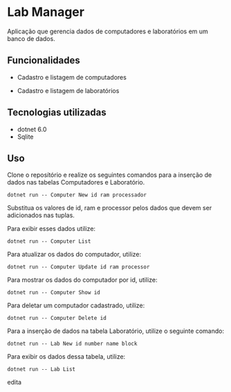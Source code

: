 # Lab Manager

Aplicação que gerencia dados de computadores e laboratórios em um banco de dados.

## Funcionalidades

- Cadastro e listagem de computadores

- Cadastro e listagem de laboratórios


## Tecnologias utilizadas

- dotnet 6.0
- Sqlite

## Uso

Clone o reposítório e realize os seguintes comandos para a inserção de dados nas tabelas Computadores e Laboratório.


 ```
 dotnet run -- Computer New id ram processador
 ```
Substitua os valores de id, ram e processor pelos dados que devem ser adicionados nas tuplas.

Para exibir esses dados utilize:

 ```
 dotnet run -- Computer List
 ```

 Para atualizar os dados do computador, utilize: 
```
dotnet run -- Computer Update id ram processor
```
Para mostrar os dados do computador por id, utilize: 
```
dotnet run -- Computer Show id
```
Para deletar um computador cadastrado, utilize: 
```
dotnet run -- Computer Delete id
```

Para a inserção de dados na tabela Laboratório, utilize o seguinte comando:
 ```
 dotnet run -- Lab New id number name block
 ```

Para exibir os dados dessa tabela, utilize:

 ```
 dotnet run -- Lab List
 ```

 edita
